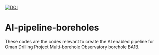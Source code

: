 <a href="https://zenodo.org/doi/10.5281/zenodo.10226092"><img src="https://zenodo.org/badge/614277711.svg" alt="DOI"></a>

# AI-pipeline-boreholes

These codes are the codes relevant to create the AI enabled pipeline for Oman Drilling Project Multi-borehole Observatory borehole BA1B.
